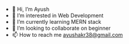 - 👋 Hi, I’m Ayush
- 👀 I’m interested in Web Development
- 🌱 I’m currently learning MERN stack
- 💞️ I’m looking to collaborate on beginner 
- 📫 How to reach me ayushakr38@gmail.com

<!---
akr-38/akr-38 is a ✨ special ✨ repository because its `README.md` (this file) appears on your GitHub profile.
You can click the Preview link to take a look at your changes.
--->
